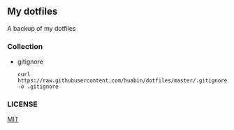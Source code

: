 ## My dotfiles
A backup of my dotfiles

### Collection

- gitignore

  ```
  curl https://raw.githubusercontent.com/huabin/dotfiles/master/.gitignore -o .gitignore
  ```

### LICENSE

[MIT](LICENSE)
